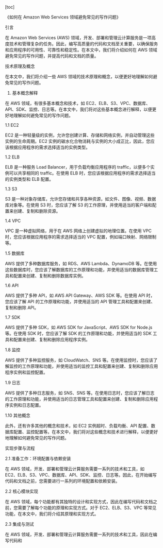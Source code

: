 
[toc]                    
                
                
《如何在 Amazon Web Services 领域避免常见的写作问题》

引言

在 Amazon Web Services (AWS) 领域，开发、部署和管理云计算服务是一项高度技术和管理复杂的任务。因此，编写高质量的代码和文档至关重要，以确保服务和应用程序的可用性、可靠性和稳定性。在本文中，我们将介绍如何在 AWS 领域避免常见的写作问题，并提高代码和文档的质量。

技术原理及概念

在本文中，我们将介绍一些 AWS 领域的技术原理和概念，以便更好地理解如何避免常见的写作问题。

1. 基本概念解释

在 AWS 领域，有很多基本概念和技术，如 EC2、ELB、S3、VPC、数据库、API、SDK、监控、日志等。在本文中，我们将对这些基本概念进行解释，以便更好地理解如何避免常见的写作问题。

1.1 EC2

EC2 是一种轻量级的实例，允许您创建计算、存储和网络实例，并自动管理这些实例的生命周期。EC2 实例的碳水化合物消耗与实例的大小成正比，因此，您应该根据应用程序的需求选择适当的实例类型。

1.2 ELB

ELB 是一种服务 Load Balancer，用于负载均衡应用程序的 traffic，以便多个实例可以共享相同的 traffic。在使用 ELB 时，您应该根据应用程序的需求选择适当的实例类型和 ELB 配置。

1.3 S3

S3 是一种对象存储库，允许您存储和共享各种资源，如文件、图像、视频、数据库对象等。在使用 S3 时，您应该了解 S3 的工作原理，并使用适当的客户端和配置来创建、复制和删除资源。

1.4 VPC

VPC 是一种虚拟网络，用于在 AWS 网络上创建虚拟的地理位置。在使用 VPC 时，您应该根据应用程序的需求选择适当的 VPC 配置，例如端口映射、网络限制等。

1.5 数据库

AWS 提供了多种数据库服务，如 RDS、AWS Lambda、DynamoDB 等。在使用这些数据库时，您应该了解数据库的工作原理和功能，并使用适当的数据库管理工具和配置来创建、复制和删除数据库实例。

1.6 API

AWS 提供了多种 API，如 AWS API Gateway、AWS SDK 等。在使用 API 时，您应该了解 API 的工作原理和功能，并使用适当的 API 管理工具和配置来创建、复制和删除 API。

1.7 SDK

AWS 提供了多种 SDK，如 AWS SDK for JavaScript、AWS SDK for Node.js 等。在使用 SDK 时，您应该了解 SDK 的工作原理和功能，并使用适当的 SDK 工具和配置来创建、复制和删除应用程序实例。

1.8 监控

AWS 提供了多种监控服务，如 CloudWatch、SNS 等。在使用监控时，您应该了解监控的工作原理和功能，并使用适当的监控工具和配置来创建、复制和删除应用程序实例和监控配置。

1.9 日志

AWS 提供了多种日志服务，如 SNS、SNS 等。在使用日志时，您应该了解日志的工作原理和功能，并使用适当的日志管理工具和配置来创建、复制和删除应用程序实例和日志配置。

1.10 其他概念

此外，还有许多其他的概念和技术，如 EC2 实例超时、负载均衡、API 配置、数据库配置、监控配置等。在本文中，我们将对这些概念和技术进行解释，以便更好地理解如何避免常见的写作问题。

实现步骤与流程

2.1 准备工作：环境配置与依赖安装

在 AWS 领域，开发、部署和管理云计算服务需要一系列的技术和工具，如 EC2、ELB、S3、VPC、数据库、API、SDK、监控、日志等。因此，在开始编写代码和文档之前，您需要进行一系列的环境配置和依赖安装。

2.2 核心模块实现

在 AWS 领域，每个功能都有其独特的设计和实现方式，因此在编写代码和文档之前，您需要了解每个功能的原理和实现方式。对于 EC2、ELB、S3、VPC 等常见功能，在本文中，我们将介绍其原理和实现方式。

2.3 集成与测试

在 AWS 领域，开发、部署和管理云计算服务需要一系列的技术和工具，因此在编写代码和

